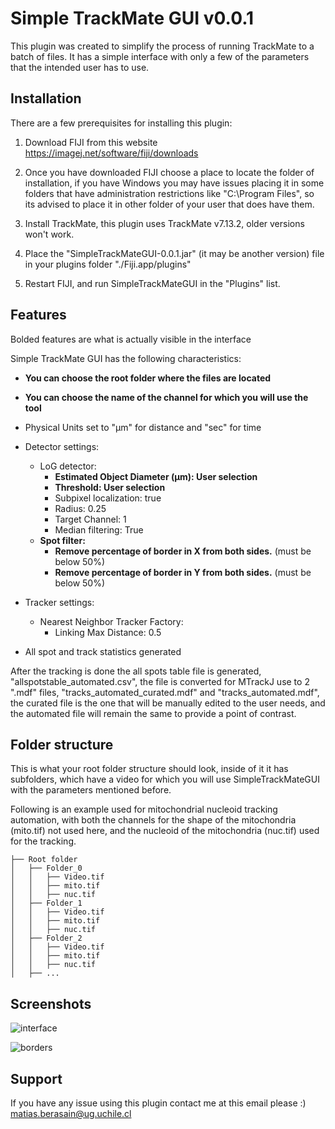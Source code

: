 
# Simple TrackMate GUI v0.0.1

This plugin was created to simplify the process of running TrackMate to a batch of files. It has a simple interface with only a few of the parameters that the intended user has to use.


## Installation

There are a few prerequisites for installing this plugin:

1. Download FIJI from this website
   https://imagej.net/software/fiji/downloads

2. Once you have downloaded FIJI choose a place to locate the folder of installation, if you have Windows you may have issues placing it in some folders that have administration restrictions like "C:\Program Files\", so its advised to place it in other folder of your user that does have them.

3. Install TrackMate, this plugin uses TrackMate v7.13.2, older versions won't work.

4. Place the "SimpleTrackMateGUI-0.0.1.jar" (it may be another version) file in your plugins folder  "./Fiji.app/plugins"

5. Restart FIJI, and run SimpleTrackMateGUI in the "Plugins" list.

## Features

Bolded features are what is actually visible in the interface

Simple TrackMate GUI has the following characteristics:

- **You can choose the root folder where the files are located**

- **You can choose the name of the channel for which you will use the tool**

- Physical Units set to "μm" for distance and "sec" for time
- Detector settings:
    - LoG detector:
        - **Estimated Object Diameter (μm): User selection**
        - **Threshold: User selection**
        - Subpixel localization: true
        - Radius: 0.25
        - Target Channel: 1
        - Median filtering: True
    - **Spot filter:**
        - **Remove percentage of border in X from both sides.** (must be below 50%)
        - **Remove percentage of border in Y from both sides.** (must be below 50%)

- Tracker settings:
    - Nearest Neighbor Tracker Factory:
        - Linking Max Distance: 0.5

- All spot and track statistics generated

After the tracking is done the all spots table file is generated, "allspotstable_automated.csv", the file is converted for MTrackJ use to 2 ".mdf" files, "tracks_automated_curated.mdf" and "tracks_automated.mdf", the curated file is the one that will be manually edited to the user needs, and the automated file will remain the same to provide a point of contrast.

## Folder structure

This is what your root folder structure should look, inside of it it has subfolders, 
which have a video for which you will use SimpleTrackMateGUI with the parameters mentioned before.

Following is an example used for mitochondrial nucleoid tracking automation, with both the channels
for the shape of the mitochondria (mito.tif) not used here, and the nucleoid of the
mitochondria (nuc.tif) used for the tracking.

```
├── Root folder
│   ├── Folder_0
│   │   ├── Video.tif
│   │   ├── mito.tif
│   │   ├── nuc.tif
│   ├── Folder_1
│   │   ├── Video.tif
│   │   ├── mito.tif
│   │   ├── nuc.tif
│   ├── Folder_2
│   │   ├── Video.tif
│   │   ├── mito.tif
│   │   ├── nuc.tif
│   ├── ...
```

## Screenshots

![interface](https://github.com/user-attachments/assets/3a20343e-9f2d-413a-8b61-725a4c93ef99)

![borders](https://github.com/user-attachments/assets/da0642a5-012f-457a-a08a-f7350c48ae79)


## Support

If you have any issue using this plugin contact me at this email please :)\
matias.berasain@ug.uchile.cl
